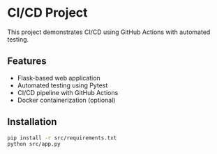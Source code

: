 # CI/CD Project

This project demonstrates CI/CD using GitHub Actions with automated testing.

## Features
- Flask-based web application
- Automated testing using Pytest
- CI/CD pipeline with GitHub Actions
- Docker containerization (optional)

## Installation
```bash
pip install -r src/requirements.txt
python src/app.py
